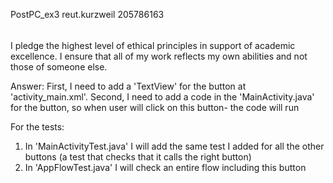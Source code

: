 PostPC_ex3
reut.kurzweil
205786163
######

I pledge the highest level of ethical principles in support of academic excellence. 
I ensure that all of my work reflects my own abilities and not those of someone else.

Answer:
First, I need to add a 'TextView' for the button at 'activity_main.xml'.
Second, I need to add a code in the 'MainActivity.java' for the button, so when user will click on this button- the code will run

For the tests:
1. In 'MainActivityTest.java' I will add the same test I added for all the other buttons 
(a test that checks that it calls the right button)
2. In 'AppFlowTest.java' I will check an entire flow including this button
